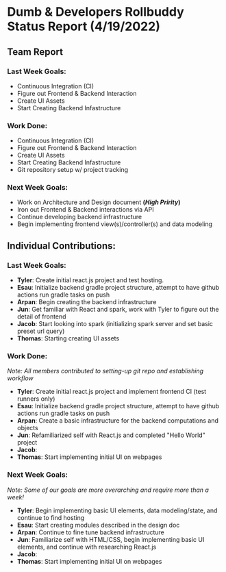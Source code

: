 # Dumb & Developers Rollbuddy Status Report (4/19/2022)

## Team Report

### Last Week Goals:

- Continuous Integration (CI)
- Figure out Frontend & Backend Interaction
- Create UI Assets
- Start Creating Backend Infastructure

### Work Done:

- Continuous Integration (CI)
- Figure out Frontend & Backend Interaction
- Create UI Assets
- Start Creating Backend Infastructure
- Git repository setup w/ project tracking

### Next Week Goals:

- Work on Architecture and Design document **(_High Pririty_)**
- Iron out Frontend & Backend interactions via API
- Continue developing backend infrastructure
- Begin implementing frontend view(s)/controller(s) and data modeling

## Individual Contributions:

### Last Week Goals:

- **Tyler**: Create initial react.js project and test hosting.
- **Esau**: Initialize backend gradle project structure, attempt to have github actions run gradle tasks on push
- **Arpan**: Begin creating the backend infrastructure
- **Jun**: Get familiar with React and spark, work with Tyler to figure out the detail of frontend
- **Jacob**: Start looking into spark (initializing spark server and set basic preset url query)
- **Thomas**: Starting creating UI assets

### Work Done:

_Note: All members contributed to setting-up git repo and establishing workflow_

- **Tyler**: Create initial react.js project and implement frontend CI (test runners only)
- **Esau**: Initialize backend gradle project structure, attempt to have github actions run gradle tasks on push
- **Arpan**: Create a basic infrastructure for the backend computations and objects
- **Jun**: Refamiliarized self with React.js and completed "Hello World" project
- **Jacob**:
- **Thomas**: Start implementing initial UI on webpages

### Next Week Goals:

_Note: Some of our goals are more overarching and require more than a week!_

- **Tyler**: Begin implementing basic UI elements, data modeling/state, and continue to find hosting
- **Esau**: Start creating modules described in the design doc
- **Arpan**: Continue to fine tune backend infrastructure
- **Jun**: Familiarize self with HTML/CSS, begin implementing basic UI elements, and continue with researching React.js
- **Jacob**:
- **Thomas**: Start implementing initial UI on webpages

